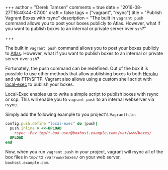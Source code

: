 +++
author = "Derek Tamsen"
comments = true
date = "2016-08-27T16:40:44-07:00"
draft = false
tags = ["vagrant", "rsync"]
title = "Publish Vagrant Boxes with rsync"
description = "The built in `vagrant push` command allows you to post your boxes publicly to Atlas. However, what if you want to publish boxes to an internal or private server over `ssh`?"

+++

The built in `vagrant push` command allows you to post your boxes publicly to [Atlas](https://atlas.hashicorp.com/boxes/search). However, what if you want to publish boxes to an internal or private server over `ssh`?

Fortunately, the push command can be redefined. Out of the box it is possible to use other methods that allow publishing boxes to both [Heroku](https://www.heroku.com/) and via FTP/SFTP. Vagrant also allows using a custom shell script with [local-exec](https://www.vagrantup.com/docs/push/local-exec.html) to publish your boxes.

Local-Exec enables us to write a simple script to publish boxes with rsync or scp. This will enable you to `vagrant push` to an internal webserver via rsync.

Simply add the following example to you project's `Vagrantfile`:
```ruby
config.push.define "local-exec" do |push|
  push.inline = <<-UPLOAD
    rsync -Pav tmp/*.box user@boxhost.example.com:/var/www/boxes/
  UPLOAD
end
```

Now, when you run `vagrant push` in your project, vagrant will rsync all of the box files in `tmp/` to `/var/www/boxes/` on your web server, `boxhost.example.com`.
